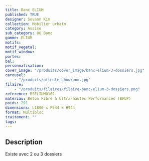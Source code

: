 ```yaml
---
title: Banc ELIUM
published: TRUE
designer: Sovann Kim
collection: Mobilier urbain
category: Assise
sub_category: 06 Banc
gamme: ELIUM
motifs:
motif_vegetal:
motif_window:
portes:
bal:
personnalisation:
cover_image: "/produits/cover_image/banc-elium-3-dossiers.jpg"
carousel:
    - "/produits/attente-showroom.jpg"
filaire:
    - "/produits/filaires/filaire-banc-elium-3-dossiers.png"
reference: BSELIUM0102
materiau: Béton Fibré à Ultra-hautes Performances (BFUP)
poids: 291
dimensions: L1800 x P544 x H944
format: Multibloc
traitement: ""
tags:
---
```


## Description

Existe avec 2 ou 3 dossiers

